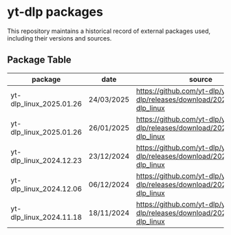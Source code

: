 # yt-dlp packages

This repository maintains a historical record of external packages used, including their versions and sources.

## Package Table

| package                 | date       | source                                                                     | current |
|-------------------------|------------|----------------------------------------------------------------------------|---------|
| yt-dlp_linux_2025.01.26 | 24/03/2025 | https://github.com/yt-dlp/yt-dlp/releases/download/2025.03.21/yt-dlp_linux | *       |
| yt-dlp_linux_2025.01.26 | 26/01/2025 | https://github.com/yt-dlp/yt-dlp/releases/download/2025.01.26/yt-dlp_linux |         |
| yt-dlp_linux_2024.12.23 | 23/12/2024 | https://github.com/yt-dlp/yt-dlp/releases/download/2024.12.23/yt-dlp_linux |         |
| yt-dlp_linux_2024.12.06 | 06/12/2024 | https://github.com/yt-dlp/yt-dlp/releases/download/2024.12.06/yt-dlp_linux |         |
| yt-dlp_linux_2024.11.18 | 18/11/2024 | https://github.com/yt-dlp/yt-dlp/releases/download/2024.11.18/yt-dlp_linux |         |
